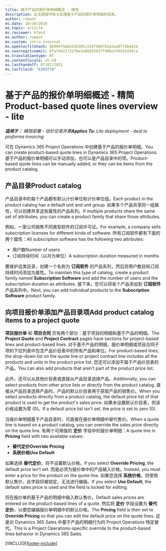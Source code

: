 ```yaml
---
title: 基于产品的报价单明细概述 - 精简
description: 此主题提供有关处理基于产品的报价单明细的信息。
author: rumant
ms.date: 10/30/2020
ms.topic: article
ms.reviewer: kfend
ms.author: rumant
ms.custom: intro-internal
ms.openlocfilehash: 8b904f9abd3d2505c5397906f63a5ae8ff4be41b
ms.sourcegitcommit: 0fafe022731f0e1e8693382ff906e3f8541d34ca
ms.translationtype: HT
ms.contentlocale: zh-CN
ms.lasthandoff: 07/07/2021
ms.locfileid: "6369770"
---
```

# <a name="product-based-quote-lines-overview---lite"></a><span data-ttu-id="5eaa4-103">基于产品的报价单明细概述 - 精简</span><span class="sxs-lookup"><span data-stu-id="5eaa4-103">Product-based quote lines overview - lite</span></span>

<span data-ttu-id="5eaa4-104">_**适用于：** 精简部署 - 估价交易开票_</span><span class="sxs-lookup"><span data-stu-id="5eaa4-104">_**Applies To:** Lite deployment - deal to proforma invoicing_</span></span>

<span data-ttu-id="5eaa4-105">可在 Dynamics 365 Project Operations 中创建基于产品的报价单明细。</span><span class="sxs-lookup"><span data-stu-id="5eaa4-105">You can create product-based quote lines in Dynamics 365 Project Operations.</span></span> <span data-ttu-id="5eaa4-106">基于产品的报价单明细可以手动添加，也可以是产品目录中的项。</span><span class="sxs-lookup"><span data-stu-id="5eaa4-106">Product-based quote lines can be manually added, or they can be items from the product catalog.</span></span>

## <a name="product-catalog"></a><span data-ttu-id="5eaa4-107">产品目录</span><span class="sxs-lookup"><span data-stu-id="5eaa4-107">Product catalog</span></span>

<span data-ttu-id="5eaa4-108">产品目录中的每个产品都有默认计价单位和计价单位组。</span><span class="sxs-lookup"><span data-stu-id="5eaa4-108">Each product in the product catalog has a default unit and unit group.</span></span> <span data-ttu-id="5eaa4-109">如果多个产品共享同一组属性，可以创建共享这些属性的产品系列。</span><span class="sxs-lookup"><span data-stu-id="5eaa4-109">If multiple products share the same set of attributes, you can create a product family that share those attributes.</span></span> 

<span data-ttu-id="5eaa4-110">例如，一家公司销售不同类型软件的订阅许可证。</span><span class="sxs-lookup"><span data-stu-id="5eaa4-110">For example, a company sells subscription licenses for different kinds of software.</span></span> <span data-ttu-id="5eaa4-111">所有订阅软件都有下面的两个属性：</span><span class="sxs-lookup"><span data-stu-id="5eaa4-111">All subscription software has the following two attributes:</span></span>

- <span data-ttu-id="5eaa4-112">用户数</span><span class="sxs-lookup"><span data-stu-id="5eaa4-112">Number of users</span></span>
- <span data-ttu-id="5eaa4-113">订阅持续时间（以月为单位）</span><span class="sxs-lookup"><span data-stu-id="5eaa4-113">A subscription duration measured in months</span></span>

<span data-ttu-id="5eaa4-114">要维护这类目录，创建一个名称为 **订阅软件** 的产品系列，然后将用户数目和订阅持续时间添加为属性。</span><span class="sxs-lookup"><span data-stu-id="5eaa4-114">To maintain this type of catalog, create a product family named **Subscription Software** and add the number of users and the subscription duration as attributes.</span></span> <span data-ttu-id="5eaa4-115">接下来，您可以将各个产品添加到 **订阅软件** 产品系列中。</span><span class="sxs-lookup"><span data-stu-id="5eaa4-115">Next, you can add individual products to the **Subscription Software** product family.</span></span>

## <a name="add-product-catalog-items-to-a-project-quote"></a><span data-ttu-id="5eaa4-116">向项目报价单添加产品目录项</span><span class="sxs-lookup"><span data-stu-id="5eaa4-116">Add product catalog items to a project quote</span></span>

<span data-ttu-id="5eaa4-117">**项目报价单** 和 **项目合同** 页有两个部分：基于项目的明细和基于产品的明细。</span><span class="sxs-lookup"><span data-stu-id="5eaa4-117">The **Project Quote** and **Project Contract** pages have sections for project-based lines and product-based lines.</span></span> <span data-ttu-id="5eaa4-118">对于基于产品的明细，报价单明细或项目合同子项的下拉列表中包含产品价目表中的所有产品和单位。</span><span class="sxs-lookup"><span data-stu-id="5eaa4-118">For product-based lines, the drop-down list on the quote line or project contract line includes all the products and units in the product price list.</span></span> <span data-ttu-id="5eaa4-119">您还可以添加不属于产品价目表的产品。</span><span class="sxs-lookup"><span data-stu-id="5eaa4-119">You can also add products that aren't part of the product price list.</span></span>

<span data-ttu-id="5eaa4-120">此外，还可以从其他价目表或直接从产品目录选择产品。</span><span class="sxs-lookup"><span data-stu-id="5eaa4-120">Additionally, you can select products from other price lists or directly from the product catalog.</span></span> <span data-ttu-id="5eaa4-121">直接从产品目录选择产品时，产品的默认价目表用于获取产品的销售价。</span><span class="sxs-lookup"><span data-stu-id="5eaa4-121">When you select products directly from a product catalog, the default price list of that product is used to get the product's sales price.</span></span> <span data-ttu-id="5eaa4-122">如果未设置默认价目表，则该价格设置为零 (0)。</span><span class="sxs-lookup"><span data-stu-id="5eaa4-122">If a default price list isn't set, the price is set to zero (0).</span></span>

<span data-ttu-id="5eaa4-123">当报价单明细基于产品目录时，可直接在报价单明细中替代售价。</span><span class="sxs-lookup"><span data-stu-id="5eaa4-123">When a quote line is based on a product catalog, you can override the sales price directly on the quote line.</span></span> <span data-ttu-id="5eaa4-124">有两个可用值的 **定价** 字段中的报价单明细：</span><span class="sxs-lookup"><span data-stu-id="5eaa4-124">A quote line in **Pricing** field with two available values:</span></span>

- <span data-ttu-id="5eaa4-125">**替代定价**</span><span class="sxs-lookup"><span data-stu-id="5eaa4-125">**Override Pricing**</span></span>
- <span data-ttu-id="5eaa4-126">**系统价格**</span><span class="sxs-lookup"><span data-stu-id="5eaa4-126">**Use Default**</span></span>

<span data-ttu-id="5eaa4-127">如果选择 **替代定价**，将不设置默认价格。</span><span class="sxs-lookup"><span data-stu-id="5eaa4-127">If you select **Override Pricing**, the default price isn't set.</span></span> <span data-ttu-id="5eaa4-128">而是必须为报价单中的产品输入价格。</span><span class="sxs-lookup"><span data-stu-id="5eaa4-128">Instead, you must enter a price for the product on the quote line.</span></span> <span data-ttu-id="5eaa4-129">如果您选择 **系统价格**，将使用默认售价，此字段将被锁定，无法进行编辑。</span><span class="sxs-lookup"><span data-stu-id="5eaa4-129">If you select **Use Default**, the default sales price is used and the field is locked for editing.</span></span>

<span data-ttu-id="5eaa4-130">将在报价单的基于产品的明细中输入默认售价。</span><span class="sxs-lookup"><span data-stu-id="5eaa4-130">Default sales prices are entered on the product-based lines of a quote.</span></span> <span data-ttu-id="5eaa4-131">然后将 **定价** 字段设置为 **替代定价**，以便您编辑报价单明细中的默认价格。</span><span class="sxs-lookup"><span data-stu-id="5eaa4-131">The **Pricing** field is then set to **Override Pricing** so that you can edit the default price on the quote lines.</span></span> <span data-ttu-id="5eaa4-132">这是对 Dynamics 365 Sales 中基于产品的明细行为的 Project Operations 特定替代。</span><span class="sxs-lookup"><span data-stu-id="5eaa4-132">This is a Project Operations-specific override to the product-based lines behavior in Dynamics 365 Sales.</span></span>


[!INCLUDE[footer-include](../../includes/footer-banner.md)]